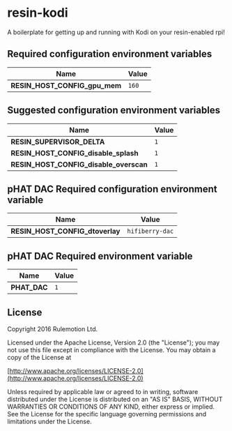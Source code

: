 # resin-kodi
A boilerplate for getting up and running with Kodi on your resin-enabled rpi!

## Required configuration environment variables
Name | Value
------------ | -------------
**RESIN_HOST_CONFIG_gpu_mem** | `160`

## Suggested configuration environment variables
Name | Value
------------ | -------------
**RESIN_SUPERVISOR_DELTA** | `1`
**RESIN_HOST_CONFIG_disable_splash** | `1`
**RESIN_HOST_CONFIG_disable_overscan** | `1`

## pHAT DAC Required configuration environment variable
Name | Value
------------ | -------------
**RESIN_HOST_CONFIG_dtoverlay** | `hifiberry-dac`

## pHAT DAC Required environment variable
Name | Value
------------ | -------------
**PHAT_DAC** | `1`

## License

Copyright 2016 Rulemotion Ltd.

Licensed under the Apache License, Version 2.0 (the "License");
you may not use this file except in compliance with the License.
You may obtain a copy of the License at

[http://www.apache.org/licenses/LICENSE-2.0](http://www.apache.org/licenses/LICENSE-2.0)

Unless required by applicable law or agreed to in writing, software
distributed under the License is distributed on an "AS IS" BASIS,
WITHOUT WARRANTIES OR CONDITIONS OF ANY KIND, either express or implied.
See the License for the specific language governing permissions and
limitations under the License.
